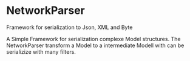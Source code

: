 NetworkParser
=============

Framework for serialization to Json, XML and Byte


A Simple Framework for serialization complexe Model structures.
The NetworkParser transform a Model to a intermediate Modell with can be serializize with many filters.
